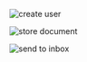 ![create user](http://www.plantuml.com/plantuml/png/5Sqx3i8m48JXdbF01R8I9LLk4Yth8R7aXza7YDiJLoDznVohEQj7BPTRRb8Y8RHS3_TX3oBbxx9dF-8P1fNU7CqNwPKuTRMVKUeInY_SAU63qiUKapFlojN8y0uqmIOATcppPncpjwAbS_y0)

![store document](http://www.plantuml.com/plantuml/png/5SrB2i9048JXlQVG2wJ1fQlS9BJJPHAOJ8_zKBozarN1Hy4_Ux157lLosrkfAKYhrosY-uF8-3kjUspvJ8SLRO4MKz63MDJyvoHQqlc5Ema-gDfF6RppQdmuETw9Lh1ug64ni2pZCVKpEQF9s3y0)

![send to inbox](http://www.plantuml.com/plantuml/png/5Sqx3i8m383XdLF01Mg9aQatYTp4j94IE_Z1u_Qaqozzox-QethqThbLpYqAXRRhuJxi0Q3uMVRgHsnXf5dOYNt9qW6BgFqCYkGmVD8T2hsfoJXbSiLTiHiOlO8uKpBYabnIvKs-opYFwwJPFm00)